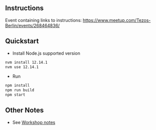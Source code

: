 ## Instructions

Event containing links to instructions: https://www.meetup.com/Tezos-Berlin/events/268464836/

## Quickstart

* Install Node.js supported version

```bash
nvm install 12.14.1
nvm use 12.14.1
```

* Run

```bash
npm install
npm run build
npm start
```

## Other Notes

* See [Workshop notes](./WORKSHOP_NOTES.md)
